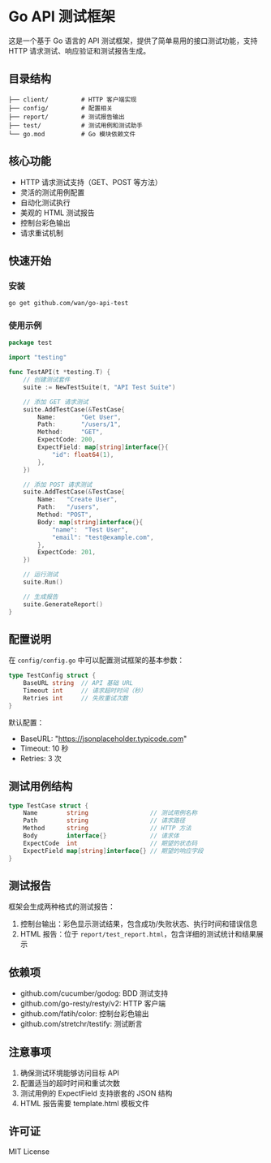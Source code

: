 # Go API 测试框架

这是一个基于 Go 语言的 API 测试框架，提供了简单易用的接口测试功能，支持 HTTP 请求测试、响应验证和测试报告生成。

## 目录结构

```
├── client/         # HTTP 客户端实现
├── config/         # 配置相关
├── report/         # 测试报告输出
├── test/           # 测试用例和测试助手
└── go.mod          # Go 模块依赖文件
```

## 核心功能

- HTTP 请求测试支持（GET、POST 等方法）
- 灵活的测试用例配置
- 自动化测试执行
- 美观的 HTML 测试报告
- 控制台彩色输出
- 请求重试机制

## 快速开始

### 安装

```bash
go get github.com/wan/go-api-test
```

### 使用示例

```go
package test

import "testing"

func TestAPI(t *testing.T) {
    // 创建测试套件
    suite := NewTestSuite(t, "API Test Suite")

    // 添加 GET 请求测试
    suite.AddTestCase(&TestCase{
        Name:       "Get User",
        Path:       "/users/1",
        Method:     "GET",
        ExpectCode: 200,
        ExpectField: map[string]interface{}{
            "id": float64(1),
        },
    })

    // 添加 POST 请求测试
    suite.AddTestCase(&TestCase{
        Name:   "Create User",
        Path:   "/users",
        Method: "POST",
        Body: map[string]interface{}{
            "name":  "Test User",
            "email": "test@example.com",
        },
        ExpectCode: 201,
    })

    // 运行测试
    suite.Run()

    // 生成报告
    suite.GenerateReport()
}
```

## 配置说明

在 `config/config.go` 中可以配置测试框架的基本参数：

```go
type TestConfig struct {
    BaseURL string  // API 基础 URL
    Timeout int     // 请求超时时间（秒）
    Retries int     // 失败重试次数
}
```

默认配置：
- BaseURL: "https://jsonplaceholder.typicode.com"
- Timeout: 10 秒
- Retries: 3 次

## 测试用例结构

```go
type TestCase struct {
    Name        string                 // 测试用例名称
    Path        string                 // 请求路径
    Method      string                 // HTTP 方法
    Body        interface{}            // 请求体
    ExpectCode  int                    // 期望的状态码
    ExpectField map[string]interface{} // 期望的响应字段
}
```

## 测试报告

框架会生成两种格式的测试报告：

1. 控制台输出：彩色显示测试结果，包含成功/失败状态、执行时间和错误信息
2. HTML 报告：位于 `report/test_report.html`，包含详细的测试统计和结果展示

## 依赖项

- github.com/cucumber/godog: BDD 测试支持
- github.com/go-resty/resty/v2: HTTP 客户端
- github.com/fatih/color: 控制台彩色输出
- github.com/stretchr/testify: 测试断言

## 注意事项

1. 确保测试环境能够访问目标 API
2. 配置适当的超时时间和重试次数
3. 测试用例的 ExpectField 支持嵌套的 JSON 结构
4. HTML 报告需要 template.html 模板文件

## 许可证

MIT License